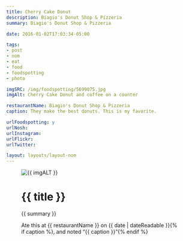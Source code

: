 ```yaml
---
title: Cherry Cake Donut
description: Biagio's Donut Shop & Pizzeria
summary: Biagio's Donut Shop & Pizzeria

date: 2016-01-02T17:03:34-05:00

tags:
- post
- nom
- eat
- food
- foodspotting
- photo

imgSRC: /img/foodspotting/5699075.jpg
imgAlt: Cherry Cake Donut and coffee on a counter

restaurantName: Biagio's Donut Shop & Pizzeria
caption: They make the best donuts. This is my favorite.

urlFoodspotting: y
urlNosh: 
urlInstagram: 
urlFlickr:
urlTwitter: 

layout: layouts/layout-nom
---
```

<figure class="nom">
	<img class="u-photo img-border" src="{{ imgSRC }}" alt="{{ imgALT }}">
	<figcaption>
		<h1 class="title p-name">{{ title }}</h1>
		<p class="summary">{{ summary }}</p>
		<p>Ate this at {{ restaurantName }} on <time class="dt-published" datetime="{{ date | dateIso }}">{{ date | dateReadable }}</time>{% if caption %}, and noted <q class="caption">{{ caption }}</q>{% endif %}
	</figcaption>
</figure>